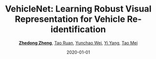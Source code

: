 ---
title: "VehicleNet: Learning Robust Visual Representation for Vehicle Re-identification"
collection: publications
permalink: /publication/VehicleN2020
date: 2020-01-01
doi: 10.1109/TMM.2020.3014488
keywords: 
venue: 'IEEE Transaction on Multimedia (TMM)'
paperurl: 'https://zdzheng.xyz/files/TMM20.pdf'
blog: 'https://zhuanlan.zhihu.com/p/186905783'
code: 'https://github.com/layumi/AICIty-reID-2020'
author: '<strong><a href="https://zdzheng.xyz/authors/Zhedong-Zheng" class="author">Zhedong Zheng</a></strong>, <a href="https://zdzheng.xyz/authors/Tao-Ruan" class="author">Tao Ruan</a>, <a href="https://zdzheng.xyz/authors/Yunchao-Wei" class="author">Yunchao Wei</a>, <a href="https://zdzheng.xyz/authors/Yi-Yang" class="author">Yi Yang</a>, <a href="https://zdzheng.xyz/authors/Tao-Mei" class="author">Tao Mei</a>'
citation: ' Zhedong Zheng,  Tao Ruan,  Yunchao Wei,  Yi Yang,  Tao Mei, &quot;VehicleNet: Learning Robust Visual Representation for Vehicle Re-identification.&quot; IEEE Transaction on Multimedia (TMM), 2020. DOI: 10.1109/TMM.2020.3014488'
pub_year: '2020'
bib: >
    @article{zheng2020vehiclenet,  
    author = "Zheng, Zhedong and Ruan, Tao and Wei, Yunchao and Yang, Yi and Mei, Tao",  
    doi = "10.1109/TMM.2020.3014488",  
    title = "VehicleNet: Learning Robust Visual Representation for Vehicle Re-identification",  
    journal = "IEEE Transaction on Multimedia (TMM)",  
    blog = "https://zhuanlan.zhihu.com/p/186905783",  
    year = "2020",  
    code = "https://github.com/layumi/AICIty-reID-2020",  
    url = "https://zdzheng.xyz/files/TMM20.pdf"
    }

---